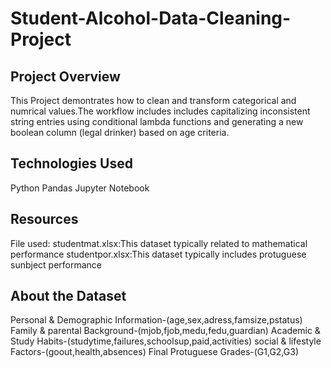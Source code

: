 # Student-Alcohol-Data-Cleaning-Project
## Project Overview

This Project demontrates how to clean and transform categorical and numrical values.The workflow includes includes capitalizing inconsistent string entries using conditional lambda functions and generating a new boolean column (legal drinker) based on age criteria.

## Technologies Used

Python
Pandas
Jupyter Notebook

## Resources

File used:
studentmat.xlsx:This dataset typically  related to mathematical performance
studentpor.xlsx:This dataset typically includes protuguese sunbject performance

## About the Dataset

Personal & Demographic Information-(age,sex,adress,famsize,pstatus)
Family & parental Background-(mjob,fjob,medu,fedu,guardian)
Academic & Study Habits-(studytime,failures,schoolsup,paid,activities)
social & lifestyle Factors-(goout,health,absences)
Final Protuguese Grades-(G1,G2,G3)
